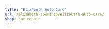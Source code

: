 ```yaml
---
title: "Elizabeth Auto Care"
url: /elizabeth-township/elizabeth-auto-care/
shop: car repair
---
```

